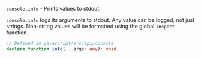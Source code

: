 `console.info` - Prints values to stdout.

`console.info` logs its arguments to stdout. Any value can be logged, not just strings. Non-string values will be formatted using the global `inspect` function.

```ts
// Defined in yavascript/src/api/console
declare function info(...args: any): void;
```
